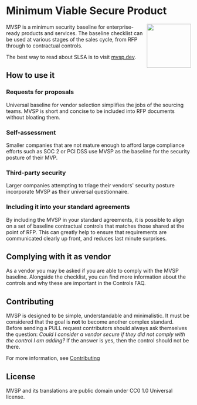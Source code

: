 # Minimum Viable Secure Product

<img height=120px align="right" src="https://github.com/vendorsec/mvsp/blob/master/src/images/logo.svg">

MVSP is a minimum security baseline for enterprise-ready products and services. The baseline checklist can be used at various stages of the sales cycle, from RFP through to contractual controls.

The best way to read about SLSA is to visit [mvsp.dev](https://mvsp.dev).

## How to use it

### Requests for proposals

Universal baseline for vendor selection simplifies the jobs of the sourcing teams. MVSP is short and concise to be included into RFP documents without bloating them.

### Self-assessment

Smaller companies that are not mature enough to afford large compliance efforts such as SOC 2 or PCI DSS use MVSP as the baseline for the security posture of their MVP.

### Third-party security

Larger companies attempting to triage their vendors' security posture incorporate MVSP as their universal questionnaire.

### Including it into your standard agreements

By including the MVSP in your standard agreements, it is possible to align on a set of baseline contractual controls that matches those shared at the point of RFP. This can greatly help to ensure that requirements are communicated clearly up front, and reduces last minute surprises.

## Complying with it as vendor

As a vendor you may be asked if you are able to comply with the MVSP baseline. Alongside the checklist, you can find more information about the controls and why these are important in the Controls FAQ.

## Contributing

MVSP is designed to be simple, understandable and minimalistic. It must be considered that the goal is **not** to become another complex standard. Before sending a PULL request contributors should always ask themselves the question: _Could I consider a vendor secure if they did not comply with the control I am adding?_ If the answer is yes, then the control should not be there.

For more information, see [Contributing](src/contributing.md)

## License

MVSP and its translations are public domain under CC0 1.0 Universal license.
